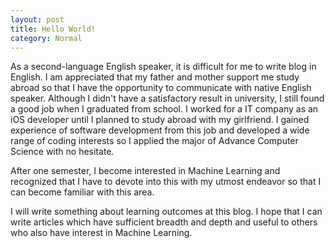 ```yaml
---
layout: post
title: Hello World!
category: Normal
---
```

As a second-language English speaker, it is difficult for me to write blog in English. I am appreciated that my father and mother support me study abroad so that I have the opportunity to communicate with native English speaker. Although I didn't have a satisfactory result in university, I still found a good job when I graduated from school. I worked for a IT company as an iOS developer until I planned to study abroad with my girlfriend. I gained experience of software development from this job and developed a wide range of coding interests so I applied the major of Advance Computer Science with no hesitate.

After one semester, I become interested in Machine Learning and recognized that I have to devote into this with my utmost endeavor so that I can become familiar with this area.

I will write something about learning outcomes at this blog. I hope that I can write articles which have sufficient breadth and depth and useful to others who also have interest in Machine Learning.

